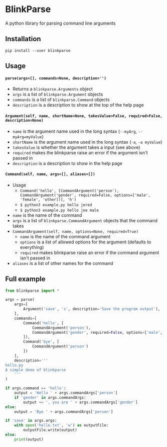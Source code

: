 # BlinkParse
A python library for parsing command line arguments
## Installation
`pip install --user blinkparse`
## Usage
#### `parse(args=[], commands=None, description='')`  
- Returns a `blinkparse.Arguments` object
- `args` is a list of `blinkparse.Argument` objects
- `commands` is a list of `blinkparse.Command` objects
- `description` is a description to show at the top of the help page  
#### `Argument(self, name, shortName=None, takesValue=False, required=False, description=None)`  
- `name` is the argument name used in the long syntax (`--myArg`, `--myArg=myValue`)
- `shortName` is the argument name used in the long syntax (`-a`, `-a myValue`)
- `takesValue` is whether the argument takes a input (see above)
- `required` makes the blinkparse raise an error if the argument isn't passed in
- `description` is a description to show in the help page  
#### `Command(self, name, args=[], aliases=[])`  
- Usage
    - `Command('hello', [CommandArgument('person'), CommandArgument('gender', required=False, options=['male', 'female', 'other])], 'h')`
    - `$ python3 example.py hello jered`
    - `$ python3 example.py hello joe male`
- `name` is the name of the command
- `args` is a list of `blinkparse.CommandArgument` objects that the command takes
- `CommandArgument(self, name, options=None, required=True)`
    - `name` is the name of the command argument
    - `options` is a list of allowed options for the argument (defaults to everything)
    - `required` makes blinkparse raise an error if the command argument isn't passed in
- `aliases` is a list of other names for the command
## Full example
```python
from blinkparse import *

args = parse(
    args=[
        Argument('save', 's', description='Save the program output'),
    ],
    commands=[
        Command('hello', [
            CommandArgument('person'),
            CommandArgument('gender', required=False, options=['male', 'female', 'other'])
        ]),
        Command('bye', [
            CommandArgument('person')
        ])
    ],
    description='''
hello.py
A simple demo of blinkparse
    '''
)

if args.command == 'hello':
    output = 'Hello ' + args.commandArgs['person']
    if 'gender' in args.commandArgs:
        output += ', you are ' + args.commandArgs['gender']
else:
    output = 'Bye ' + args.commandArgs['person']

if 'save' in args.args:
    with open('hello.txt', 'w') as outputFile:
        outputFile.write(output)
else:
    print(output)
```